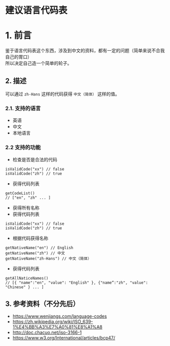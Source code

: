 # 建议语言代码表

# 1. 前言

鉴于语言代码表这个东西，涉及到中文的资料，都有一定的问题（简单来说不合我自己的胃口）  
所以决定自己造一个简单的轮子。

## 2. 描述

可以通过 `zh-Hans` 这样的代码获得 `中文（简体）` 这样的值。

### 2.1. 支持的语言

* 英语
* 中文
* 本地语言

### 2.2 支持的功能

* 检查是否是合法的代码

```
isValidCode("xx") // false
isValidCode("zh") // true
```

* 获得代码列表

```
getCodeList()
// ["en", "zh" ... ]
```

* 获得所有名称
* 获得代码列表

```
isValidCode("xx") // false
isValidCode("zh") // true
```

* 根据代码获得名称
```
getNativeName("en") // English
getNativeName("zh") // 中文
getNativeName("zh-Hans") // 中文（简体）
```

* 获得代码列表

```
getAllNaticeNames()
// [{ "name":"en", "value": "English" }, {"name“:"zh", "value": "Chinese" } ... ]
```

## 3. 参考资料（不分先后）

* https://www.wenjiangs.com/language-codes
* https://zh.wikipedia.org/wiki/ISO_639-1%E4%BB%A3%E7%A0%81%E8%A1%A8
* http://doc.chacuo.net/iso-3166-1
* https://www.w3.org/International/articles/bcp47/